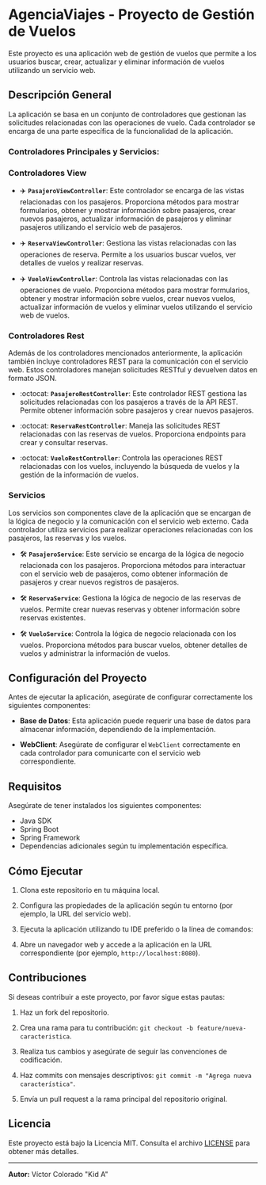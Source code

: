 # AgenciaViajes - Proyecto de Gestión de Vuelos

Este proyecto es una aplicación web de gestión de vuelos que permite a los usuarios buscar, crear, actualizar y eliminar información de vuelos utilizando un servicio web.

## Descripción General

La aplicación se basa en un conjunto de controladores que gestionan las solicitudes relacionadas con las operaciones de vuelo. Cada controlador se encarga de una parte específica de la funcionalidad de la aplicación.

### Controladores Principales y Servicios:

### Controladores View

- ✈️ **`PasajeroViewController`**: Este controlador se encarga de las vistas relacionadas con los pasajeros. Proporciona métodos para mostrar formularios, obtener y mostrar información sobre pasajeros, crear nuevos pasajeros, actualizar información de pasajeros y eliminar pasajeros utilizando el servicio web de pasajeros.

- ✈️ **`ReservaViewController`**: Gestiona las vistas relacionadas con las operaciones de reserva. Permite a los usuarios buscar vuelos, ver detalles de vuelos y realizar reservas.

- :airplane: **`VueloViewController`**: Controla las vistas relacionadas con las operaciones de vuelo. Proporciona métodos para mostrar formularios, obtener y mostrar información sobre vuelos, crear nuevos vuelos, actualizar información de vuelos y eliminar vuelos utilizando el servicio web de vuelos.


### Controladores Rest

Además de los controladores mencionados anteriormente, la aplicación también incluye controladores REST para la comunicación con el servicio web. Estos controladores manejan solicitudes RESTful y devuelven datos en formato JSON.

- :octocat: **`PasajeroRestController`**: Este controlador REST gestiona las solicitudes relacionadas con los pasajeros a través de la API REST. Permite obtener información sobre pasajeros y crear nuevos pasajeros.

- :octocat: **`ReservaRestController`**: Maneja las solicitudes REST relacionadas con las reservas de vuelos. Proporciona endpoints para crear y consultar reservas.

- :octocat: **`VueloRestController`**: Controla las operaciones REST relacionadas con los vuelos, incluyendo la búsqueda de vuelos y la gestión de la información de vuelos.

### Servicios

Los servicios son componentes clave de la aplicación que se encargan de la lógica de negocio y la comunicación con el servicio web externo. Cada controlador utiliza servicios para realizar operaciones relacionadas con los pasajeros, las reservas y los vuelos.

- :hammer_and_wrench: **`PasajeroService`**: Este servicio se encarga de la lógica de negocio relacionada con los pasajeros. Proporciona métodos para interactuar con el servicio web de pasajeros, como obtener información de pasajeros y crear nuevos registros de pasajeros.

- :hammer_and_wrench: **`ReservaService`**: Gestiona la lógica de negocio de las reservas de vuelos. Permite crear nuevas reservas y obtener información sobre reservas existentes.

- :hammer_and_wrench: **`VueloService`**: Controla la lógica de negocio relacionada con los vuelos. Proporciona métodos para buscar vuelos, obtener detalles de vuelos y administrar la información de vuelos.

## Configuración del Proyecto

Antes de ejecutar la aplicación, asegúrate de configurar correctamente los siguientes componentes:

- **Base de Datos**: Esta aplicación puede requerir una base de datos para almacenar información, dependiendo de la implementación.

- **WebClient**: Asegúrate de configurar el `WebClient` correctamente en cada controlador para comunicarte con el servicio web correspondiente.

## Requisitos

Asegúrate de tener instalados los siguientes componentes:

- Java SDK
- Spring Boot
- Spring Framework
- Dependencias adicionales según tu implementación específica.

## Cómo Ejecutar

1. Clona este repositorio en tu máquina local.

2. Configura las propiedades de la aplicación según tu entorno (por ejemplo, la URL del servicio web).

3. Ejecuta la aplicación utilizando tu IDE preferido o la línea de comandos:


4. Abre un navegador web y accede a la aplicación en la URL correspondiente (por ejemplo, `http://localhost:8080`).

## Contribuciones

Si deseas contribuir a este proyecto, por favor sigue estas pautas:

1. Haz un fork del repositorio.

2. Crea una rama para tu contribución: `git checkout -b feature/nueva-caracteristica`.

3. Realiza tus cambios y asegúrate de seguir las convenciones de codificación.

4. Haz commits con mensajes descriptivos: `git commit -m "Agrega nueva característica"`.

5. Envía un pull request a la rama principal del repositorio original.

## Licencia

Este proyecto está bajo la Licencia MIT. Consulta el archivo [LICENSE](LICENSE) para obtener más detalles.

---

**Autor:** Víctor Colorado "Kid A"
